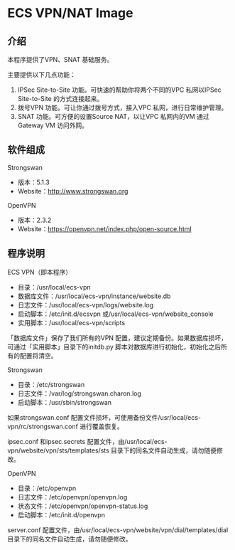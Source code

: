 ECS VPN/NAT Image
=================

介绍
-------

本程序提供了VPN、SNAT 基础服务。

主要提供以下几点功能：

1.  IPSec Site-to-Site 功能。可快速的帮助你将两个不同的VPC 私网以IPSec Site-to-Site 的方式连接起来。
2.  拨号VPN 功能。可让你通过拨号方式，接入VPC 私网，进行日常维护管理。
3.  SNAT 功能。可方便的设置Source NAT，以让VPC 私网内的VM 通过Gateway VM 访问外网。

软件组成
----------

Strongswan

* 版本：5.1.3
* Website：http://www.strongswan.org

OpenVPN

* 版本：2.3.2
* Website：https://openvpn.net/index.php/open-source.html

程序说明
-----------

ECS VPN（即本程序）

* 目录：/usr/local/ecs-vpn
* 数据库文件：/usr/local/ecs-vpn/instance/website.db
* 日志文件：/usr/local/ecs-vpn/logs/website.log
* 启动脚本：/etc/init.d/ecsvpn 或/usr/local/ecs-vpn/website_console
* 实用脚本：/usr/local/ecs-vpn/scripts

「数据库文件」保存了我们所有的VPN 配置，建议定期备份。如果数据库损坏，可通过「实用脚本」目录下的initdb.py 脚本对数据库进行初始化，初始化之后所有的配置将清空。

Strongswan

* 目录：/etc/strongswan
* 日志文件：/var/log/strongswan.charon.log
* 启动脚本：/usr/sbin/strongswan

如果strongswan.conf 配置文件损坏，可使用备份文件/usr/local/ecs-vpn/rc/strongswan.conf 进行覆盖恢复。

ipsec.conf 和ipsec.secrets 配置文件，由/usr/local/ecs-vpn/website/vpn/sts/templates/sts 目录下的同名文件自动生成，请勿随便修改。

OpenVPN

* 目录：/etc/openvpn
* 日志文件：/etc/openvpn/openvpn.log
* 状态文件：/etc/openvpn/openvpn-status.log
* 启动脚本：/etc/init.d/openvpn

server.conf 配置文件，由/usr/local/ecs-vpn/website/vpn/dial/templates/dial 目录下的同名文件自动生成，请勿随便修改。
